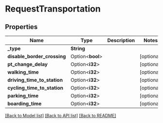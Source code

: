 # RequestTransportation

## Properties

Name | Type | Description | Notes
------------ | ------------- | ------------- | -------------
**_type** | **String** |  | 
**disable_border_crossing** | Option<**bool**> |  | [optional]
**pt_change_delay** | Option<**i32**> |  | [optional]
**walking_time** | Option<**i32**> |  | [optional]
**driving_time_to_station** | Option<**i32**> |  | [optional]
**cycling_time_to_station** | Option<**i32**> |  | [optional]
**parking_time** | Option<**i32**> |  | [optional]
**boarding_time** | Option<**i32**> |  | [optional]

[[Back to Model list]](../README.md#documentation-for-models) [[Back to API list]](../README.md#documentation-for-api-endpoints) [[Back to README]](../README.md)


